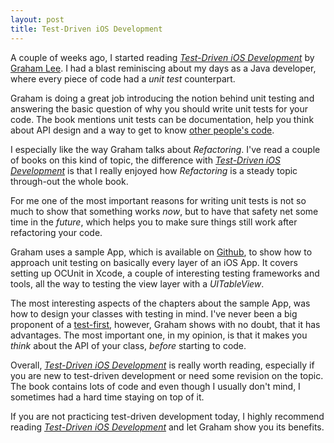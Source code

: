 ```yaml
---
layout: post
title: Test-Driven iOS Development
---
```



A couple of weeks ago, I started reading [_Test-Driven iOS Development_](http://www.amazon.de/gp/product/0321774183?ie=UTF8&tag=mytakeonthing-21&linkCode=as2&camp=1638&creative=6742&creativeASIN=0321774183) 
by [Graham Lee](http://twitter.com/secboffin). I had a blast reminiscing about my days as a 
Java developer, where every piece of code had a _unit test_ counterpart.

Graham is doing a great job introducing the notion behind unit testing and answering the basic question 
of why you should write unit tests for your code. The book mentions unit tests can be documentation, 
help you think about API design and a way to get to know [other people's code](http://dlinsin.blogspot.de/2007/07/hell-is-other-peoples-code.html). 

I especially like the way Graham talks about _Refactoring_. I've read a couple of books on 
this kind of topic, the difference with [_Test-Driven iOS Development_](http://www.amazon.de/gp/product/0321774183?ie=UTF8&tag=mytakeonthing-21&linkCode=as2&camp=1638&creative=6742&creativeASIN=0321774183) 
is that I really enjoyed how _Refactoring_ is a steady topic through-out the whole book. 

For me one of the most important reasons for writing unit tests is not so much to show that 
something works _now_, but to have that safety net some time in the _future_, which helps you 
to make sure things still work after refactoring your code. 

Graham uses a sample App, which is available on [Github](https://github.com/iamleeg/BrowseOverflow), 
to show how to approach unit testing on basically every layer of an iOS App. It covers 
setting up OCUnit in Xcode, a couple of interesting testing frameworks and tools, all the way 
to testing the view layer with a _UITableView_. 

The most interesting aspects of the chapters about the sample App, was how to design your classes 
with testing in mind. I've never been a big proponent of a [test-first](http://en.wikipedia.org/wiki/Test-first), 
however, Graham shows with no doubt, that it has advantages. The most important one, in my 
opinion, is that it makes you _think_ about the API of your class, _before_ starting to code. 

Overall, [_Test-Driven iOS Development_](http://www.amazon.de/gp/product/0321774183?ie=UTF8&tag=mytakeonthing-21&linkCode=as2&camp=1638&creative=6742&creativeASIN=0321774183) 
is really worth reading, especially if you are new to test-driven development or need some revision on 
the topic. The book contains lots of code and even though I usually don't mind, I sometimes had a 
hard time staying on top of it.

If you are not practicing test-driven development today, I highly recommend reading [_Test-Driven iOS Development_](http://www.amazon.de/gp/product/0321774183?ie=UTF8&tag=mytakeonthing-21&linkCode=as2&camp=1638&creative=6742&creativeASIN=0321774183) 
and let Graham show you its benefits. 